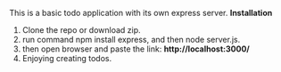 This is a basic todo application with its own express server.
**Installation** 
1. Clone the repo or download zip.
2. run command npm install express, and then node server.js.
3. then open browser and paste the link:  **http://localhost:3000/**
4. Enjoying creating todos. 
